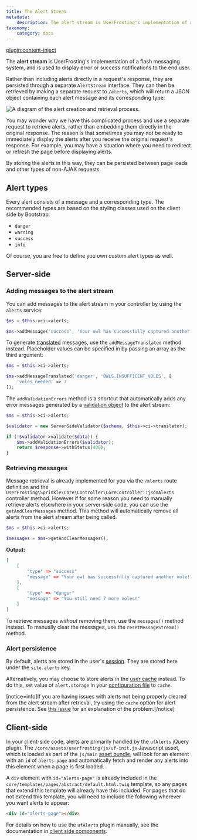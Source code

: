 ```yaml
---
title: The Alert Stream
metadata:
    description: The alert stream is UserFrosting's implementation of a flash messaging system, and is used to display error or success notifications to the end user.
taxonomy:
    category: docs
---
```

[plugin:content-inject](/modular/_update5.0)

The **alert stream** is UserFrosting's implementation of a flash messaging system, and is used to display error or success notifications to the end user.

Rather than including alerts directly in a request's response, they are persisted through a separate `AlertStream` interface. They can then be retrieved by making a separate request to `/alerts`, which will return a JSON object containing each alert message and its corresponding type:

![A diagram of the alert creation and retrieval process.](/images/alert-stream.png)

You may wonder why we have this complicated process and use a separate request to retrieve alerts, rather than embedding them directly in the original response. The reason is that sometimes you may not be ready to immediately display the alerts after you receive the original request's response. For example, you may have a situation where you need to redirect or refresh the page before displaying alerts.

By storing the alerts in this way, they can be persisted between page loads and other types of non-AJAX requests.

## Alert types

Every alert consists of a message and a corresponding type. The recommended types are based on the styling classes used on the client side by Bootstrap:

- `danger`
- `warning`
- `success`
- `info`

Of course, you are free to define you own custom alert types as well.

## Server-side

### Adding messages to the alert stream

You can add messages to the alert stream in your controller by using the `alerts` service:

```php
$ms = $this->ci->alerts;

$ms->addMessage('success', 'Your owl has successfully captured another vole!');
```

To generate [translated](/i18n) messages, use the `addMessageTranslated` method instead. Placeholder values can be specified in by passing an array as the third argument:

```php
$ms = $this->ci->alerts;

$ms->addMessageTranslated('danger', 'OWLS.INSUFFICENT_VOLES', [
    'voles_needed' => 7
]);
```

The `addValidationErrors` method is a shortcut that automatically adds any error messages generated by a [validation object](/routes-and-controllers/client-input/validation#server-side-validation) to the alert stream:

```php
$ms = $this->ci->alerts;

$validator = new ServerSideValidator($schema, $this->ci->translator);

if (!$validator->validate($data)) {
    $ms->addValidationErrors($validator);
    return $response->withStatus(400);
}
```

### Retrieving messages

Message retrieval is already implemented for you via the `/alerts` route definition and the `UserFrosting\Sprinkle\Core\Controller\CoreController::jsonAlerts` controller method. However if for some reason you need to manually retrieve alerts elsewhere in your server-side code, you can use the `getAndClearMessages` method. This method will automatically remove all alerts from the alert stream after being called.

```php
$ms = $this->ci->alerts;

$messages = $ms->getAndClearMessages();
```

**Output:**
```json
[
    [
        "type" => "success"
        "message" => "Your owl has successfully captured another vole!"
    ],
    [
        "type" => "danger"
        "message" => "You still need 7 more voles!"
    ]
]
```

To retrieve messages _without_ removing them, use the `messages()` method instead. To manually clear the messages, use the `resetMessageStream()` method.

### Alert persistence

By default, alerts are stored in the user's [session](/advanced/sessions). They are stored here under the `site.alerts` key.

Alternatively, you may choose to store alerts in the [user cache](/advanced/caching/usage#user-cache) instead. To do this, set value of `alert.storage` in your [configuration file](/configuration/config-files) to `cache`.

[notice=info]If you are having issues with alerts not being properly cleared from the alert stream after retrieval, try using the `cache` option for alert persistence. See [this issue](https://github.com/userfrosting/UserFrosting/issues/633) for an explanation of the problem.[/notice]

## Client-side

In your client-side code, alerts are primarily handled by the `ufAlerts` jQuery plugin. The `/core/assets/userfrosting/js/uf-init.js` Javascript asset, which is loaded as part of the `js/main` [asset bundle](/asset-management/asset-bundles), will look for an element with an `id` of `alerts-page` and automatically fetch and render any alerts into this element when a page is first loaded.

A `div` element with `id="alerts-page"` is already included in the `core/templates/pages/abstract/default.html.twig` template, so any pages that extend this template will already have this included. For pages that do not extend this template, you will need to include the following wherever you want alerts to appear:

```html
<div id="alerts-page"></div>
```

For details on how to use the `ufAlerts` plugin manually, see the documentation in [client side components](/client-side-code/components/alerts).
